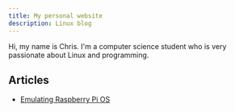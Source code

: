 ```yaml
---
title: My personal website
description: Linux blog
---
```


Hi, my name is Chris. I'm a computer science student who is very passionate about Linux and programming.

## Articles

- [Emulating Raspberry Pi OS](articles/emulating-raspberry-pi/)
